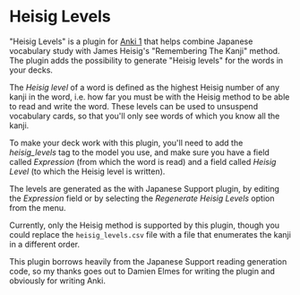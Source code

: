 # Heisig Levels

"Heisig Levels" is a plugin for [Anki 1][ankisrs] that helps combine Japanese vocabulary study
with James Heisig's "Remembering The Kanji" method. The plugin adds the possibility to generate "Heisig levels" for the words in your decks.

The *Heisig level* of a word is defined as the highest Heisig number of any kanji in the word,
i.e. how far you must be with the Heisig method to be able to read and write the word. These levels
can be used to unsuspend vocabulary cards, so that you'll only see words of which you know all the kanji. 

To make your deck work with this plugin, you'll need to add the *heisig_levels* tag to the model you use,
and make sure you have a field called *Expression* (from which the word is read) and a field called *Heisig
Level* (to which the Heisig level is written).

The levels are generated as the with Japanese Support plugin, by editing the *Expression* field or by selecting
the *Regenerate Heisig Levels* option from the menu. 

Currently, only the Heisig method is supported by this plugin, though you could replace the `heisig_levels.csv`
file with a file that enumerates the kanji in a different order. 

This plugin borrows heavily from the Japanese Support reading generation code, so my thanks goes out to Damien
Elmes for writing the plugin and obviously for writing Anki.

[ankisrs]: http://ankisrs.net
